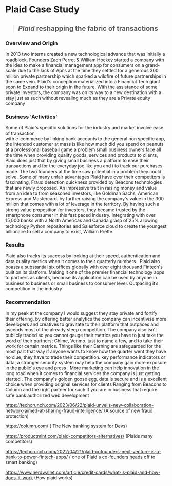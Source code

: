  # Plaid Case Study
   >##  *Plaid* reshapping the fabric of transactions
 
 
 
 
 ###  Overview and Origin
In 2013 two interns created a new technological advance that was initially a roadblock. 
Founders Zach Perret & William Hockey started a company with the idea to make a financial 
management app for consumers on a grand-scale
due to the lack of Api's at the time they settled for a generous 300 million private partnership which 
sparked a wildfire of future partnerships in the same vein.
Plaid's conception materialized into a Financial Tech giant soon to Expand to their origin in the
future. With the assistance of some private investors, the company was on its way to a new destination with a stay just as such without 
revealing much as they are a Private equity company 

### Business 'Activities'
Some of Plaid's specific solutions for the industry and market involve ease of transaction  
with e-commerce by linking bank accounts to the general non specific app, the intended customer at mass is like how much did you spend on peanuts at a professional baseball game 
a problem small business owners face all the time when providing quality goods, services and products to clients, Plaid does just that by giving small business a platform to 
ease their transactions and for the everyday joe like you and i to track our purchases made.
The two founders at the time saw potential in a problem they could solve. Some of many
 unfair advantages Plaid have over their competitors is fascinating, Fraud detection quickness provided by Beacons
technologies that are newly proposed. An impressive trait in raising money and value from an idea to from seasoned investors, like Goldman Sachs, American Express and Mastercard. by further raising the company's value in the 300 million that comes with a lot of leverage in the territory. By having such a strong value proposition for investors, they became trusted by the smartphone consumer in this fast paced industry.
Integrating with over 15,000 banks with a North Americas and Canada grasp of 25%
allowing technology Python repositories and Salesforce cloud to create the youngest billionaire to sell a company to exist, William Prette.


### Results
Plaid also tracks its success by looking at their speed, authentication and data quality metrics
when it comes to their quarterly numbers . Plaid also boasts a substantial six offices globally with over eight thousand Fintech's built
on its platform. Making it one of the premier financial technology apps to partners as clients,
because its application can be used by anyone in business to business or small business to 
consumer level. Outpacing it’s competition in the industry 

### Recommendation
In my peek at the company I would suggest they stay private and fortify their offering, by offering better analytics the company can incentivise more developers and creatives to gravitate to their platform that outpaces and ascends most of the already steep competition. The company also isn't publicly traded so you cannot gauge their metrics you have to just take the word of their partners; Chime, Venmo. just to name a few, and to take their work for certain metrics. Things like their Earning are safeguarded for the most part that way if anyone wants to know how the quarter went they have no clue, they have to trade their competition.
 key performance indicators or data, a stronger security system may help the company gain more exposure in the public's eye and press . More marketing can help innovation in the long road  when it comes to financial services the company is just getting started .
 The company's golden goose egg, data is secure and is a excellent choice when providing original services for 
clients Ranging from Beacons to Column and the right partner for such if you are in business that require safe bank authorized web development






https://techcrunch.com/2023/06/22/plaid-unveils-new-collaboration-network-aimed-at-sharing-fraud-intelligence/ (A source of new fraud protection)

https://column.com/ ( The New banking system for Devs)

https://productmint.com/plaid-competitors-alternatives/ (Plaids many competitors)

https://techcrunch.com/2022/04/21/plaid-cofounders-next-venture-is-a-bank-to-power-fintech-apps/ ( one of Plaid's co-founders heads off to smart banking)

https://www.nerdwallet.com/article/credit-cards/what-is-plaid-and-how-does-it-work (How plaid works)

